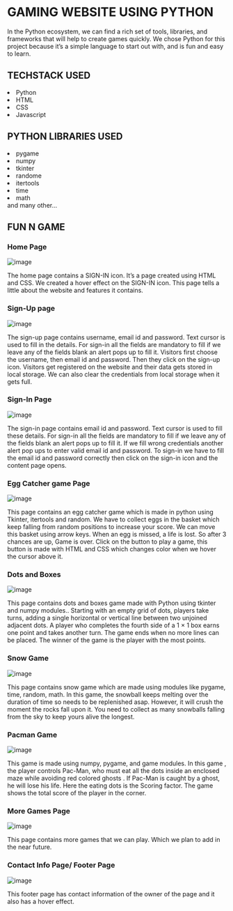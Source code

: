 # GAMING WEBSITE USING PYTHON
In the Python ecosystem, we can find a rich set of tools, libraries, and frameworks that will help to create games quickly. We chose Python for this project because it’s a simple language to start out with, and is fun and easy to learn.

## TECHSTACK USED
<li>Python</li>
<li>HTML</li>
<li>CSS</li>
<li>Javascript</li>

## PYTHON LIBRARIES USED
<li>pygame</li>
<li>numpy</li>
<li>tkinter</li>
<li>randome</li>
<li>itertools</li>
<li>time</li>
<li>math</li>
and many other...

## FUN N GAME

### Home Page

![image](https://user-images.githubusercontent.com/96013772/183068774-d82ff9ea-695f-43f4-8ca0-c98ac1bd6131.png)

The home page contains a SIGN-IN icon. It’s a page created using HTML and CSS. We created a hover effect on the SIGN-IN icon. This page tells a little about the website and features it contains.

### Sign-Up page

![image](https://user-images.githubusercontent.com/96013772/183069527-832a58b5-1e19-453d-9aa2-9c36f7b5e701.png)

The sign-up page contains username, email id and password. Text cursor is used to fill in the details. For sign-in all the fields are mandatory to fill if we leave any of the fields blank an alert pops up to fill it. Visitors first choose the username, then email id and password. Then they click on the sign-up icon. Visitors get registered on the website and their data gets stored in local storage. We can also clear the credentials from local storage when it gets full.


### Sign-In Page

![image](https://user-images.githubusercontent.com/96013772/183069436-f174e117-5222-4792-b77d-70ce8e5eb43b.png)

The sign-in page contains email id and password. Text cursor is used to fill these details. For sign-in all the fields are mandatory to fill if we leave any of the fields blank an alert pops up to fill it. If we fill wrong credentials another alert pop ups to enter valid email id and password. To sign-in we have to fill the email id and password correctly then click on the sign-in icon and the content page opens.

### Egg Catcher game Page

![image](https://user-images.githubusercontent.com/96013772/183068896-a7659d0b-e39c-4f29-a2ee-d339737376c0.png)

This page contains an egg catcher game which is made in python using Tkinter, itertools and random. We have to collect eggs in the basket which keep falling from random positions to increase your score. We can move this basket using arrow keys.  When an egg is missed, a life is lost. So after 3 chances are up, Game is over. Click on the button to play a game, this button is made with HTML and CSS which changes color when we hover the cursor above it. 

### Dots and Boxes

![image](https://user-images.githubusercontent.com/96013772/183069062-fde7f4fd-a5aa-4981-8480-d895884f08c8.png)

This page contains dots and boxes game made with Python using tkinter and numpy modules.. Starting with an empty grid of dots, players take turns, adding a single horizontal or vertical line between two unjoined adjacent dots. A player who completes the fourth side of a 1 × 1 box earns one point and takes another turn. The game ends when no more lines can be placed. The winner of the game is the player with the most points.

### Snow Game

![image](https://user-images.githubusercontent.com/96013772/183069142-ddcda9d3-2e1f-495f-b2a1-9cf58702b871.png)

This page contains snow game which are made using modules like pygame, time, random, math. In this game, the snowball keeps melting over the duration of time so needs to be replenished asap. However, it will crush the moment the rocks fall upon it. You need to collect as many snowballs falling from the sky to keep yours alive the longest.

### Pacman Game

![image](https://user-images.githubusercontent.com/96013772/183069194-ddcf510c-589d-4fa5-9cc8-c1f69763d1cb.png)

This game is made using numpy, pygame, and game modules. In this game , the player controls Pac-Man, who must eat all the dots inside an enclosed maze while avoiding red colored ghosts . If Pac-Man is caught by a ghost, he will lose his life. Here the eating dots is the Scoring factor. The game shows the total score of the player in the corner.

### More Games Page

![image](https://user-images.githubusercontent.com/96013772/183069271-18b2c266-3782-44e8-a389-839e4359ff60.png)

This page contains more games that we can play. Which we plan to add in the near future.

###  Contact Info Page/ Footer Page

![image](https://user-images.githubusercontent.com/96013772/183069358-95c8fc7b-5eba-4f76-8e35-b6963c6bfffb.png)

This footer page has contact information of the owner of the page and it also has a hover effect.
